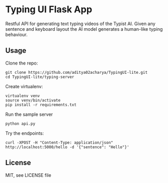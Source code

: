Typing UI Flask App
=================

Restful API for generating text typing videos of the Typist AI. Given any sentence and keyboard layout the AI model generates a human-like typing behaviour.

Usage
-----

Clone the repo:

    git clone https://github.com/aditya02acharya/TypingUI-lite.git
    cd TypingUI-lite/typing-server

Create virtualenv:

    virtualenv venv
    source venv/bin/activate
    pip install -r requirements.txt

Run the sample server

    python api.py

Try the endpoints:

    curl -XPOST -H "Content-Type: application/json" http://localhost:5000/hello -d '{"sentence": "Hello"}'


License
-------

MIT, see LICENSE file
